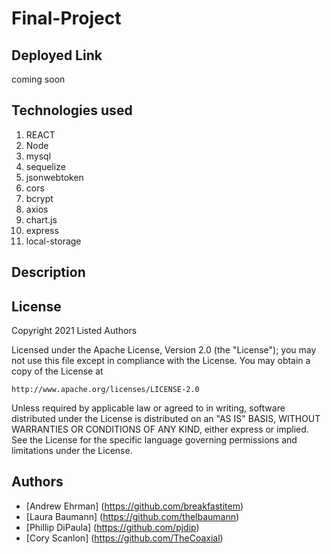 # Final-Project

## Deployed Link

coming soon

## Technologies used

1. REACT
2. Node 
3. mysql
4. sequelize
5. jsonwebtoken
6. cors
7. bcrypt
8. axios
9. chart.js
10. express
11. local-storage

## Description



## License

Copyright 2021 Listed Authors

Licensed under the Apache License, Version 2.0 (the "License");
you may not use this file except in compliance with the License.
You may obtain a copy of the License at

    http://www.apache.org/licenses/LICENSE-2.0

Unless required by applicable law or agreed to in writing, software
distributed under the License is distributed on an "AS IS" BASIS,
WITHOUT WARRANTIES OR CONDITIONS OF ANY KIND, either express or implied.
See the License for the specific language governing permissions and
limitations under the License.

## Authors

- [Andrew Ehrman] (https://github.com/breakfastitem)
- [Laura Baumann] (https://github.com/thelbaumann)
- [Phillip DiPaula] (https://github.com/pjdip)
- [Cory Scanlon] (https://github.com/TheCoaxial)
